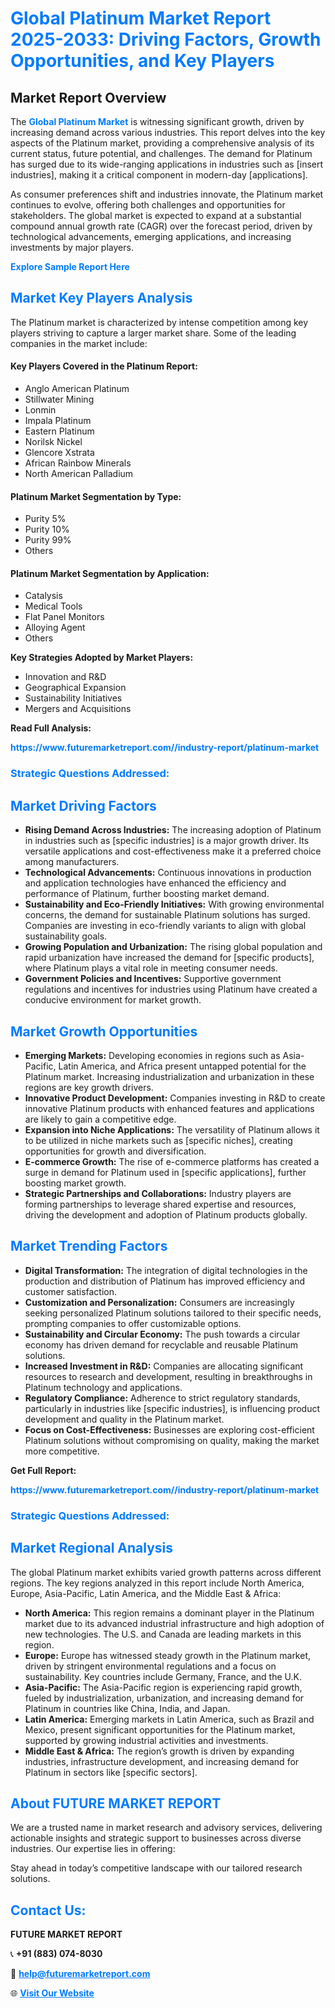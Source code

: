 <h1 style="color: #007BFF;">Global Platinum Market Report 2025-2033: Driving Factors, Growth Opportunities, and Key Players</h1>

<section id="overview">
<h2>Market Report Overview</h2>
<p>The <a href="https://www.futuremarketreport.com//industry-report/platinum-market" style="color: #007BFF; text-decoration: none;"><strong>Global Platinum Market</strong></a> is witnessing significant growth, driven by increasing demand across various industries. This report delves into the key aspects of the Platinum market, providing a comprehensive analysis of its current status, future potential, and challenges. The demand for Platinum has surged due to its wide-ranging applications in industries such as [insert industries], making it a critical component in modern-day [applications].</p>
<p>As consumer preferences shift and industries innovate, the Platinum market continues to evolve, offering both challenges and opportunities for stakeholders. The global market is expected to expand at a substantial compound annual growth rate (CAGR) over the forecast period, driven by technological advancements, emerging applications, and increasing investments by major players.</p>
</section>

<section id="overview">
<p><a href="https://www.futuremarketreport.com//request-sample/reportId=57514" style="color: #007BFF; text-decoration: none;"><strong>Explore Sample Report Here</strong></a></p>
</section>

<section id="key-players">
<h2 style="color: #007BFF;">Market Key Players Analysis</h2>
<p>The Platinum market is characterized by intense competition among key players striving to capture a larger market share. Some of the leading companies in the market include:</p>
<h4>Key Players Covered in the Platinum Report:</h4>
<ul><li>Anglo American Platinum</li><li>Stillwater Mining</li><li>Lonmin</li><li>Impala Platinum</li><li>Eastern Platinum</li><li>Norilsk Nickel</li><li>Glencore Xstrata</li><li>African Rainbow Minerals</li><li>North American Palladium</li></ul>
<h4>Platinum Market Segmentation by Type:</h4>
<ul><li>Purity 5%</li><li>Purity 10%</li><li>Purity 99%</li><li>Others</li></ul>

<h4>Platinum Market Segmentation by Application:</h4>
<ul><li>Catalysis</li><li>Medical Tools</li><li>Flat Panel Monitors</li><li>Alloying Agent</li><li>Others</li></ul>
<p><strong>Key Strategies Adopted by Market Players:</strong></p>
<ul>
<li>Innovation and R&D</li>
<li>Geographical Expansion</li>
<li>Sustainability Initiatives</li>
<li>Mergers and Acquisitions</li>
</ul>
</section>

<section>
<p><strong>Read Full Analysis: </strong></p><a href="https://www.futuremarketreport.com//industry-report/platinum-market" style="color: #007BFF; text-decoration: none;"><strong>https://www.futuremarketreport.com//industry-report/platinum-market</strong></a>
<h3 style="color: #007BFF;">Strategic Questions Addressed:</h3>
</section>

<section id="driving-factors">
<h2 style="color: #007BFF;">Market Driving Factors</h2>
<ul>
<li><strong>Rising Demand Across Industries:</strong> The increasing adoption of Platinum in industries such as [specific industries] is a major growth driver. Its versatile applications and cost-effectiveness make it a preferred choice among manufacturers.</li>
<li><strong>Technological Advancements:</strong> Continuous innovations in production and application technologies have enhanced the efficiency and performance of Platinum, further boosting market demand.</li>
<li><strong>Sustainability and Eco-Friendly Initiatives:</strong> With growing environmental concerns, the demand for sustainable Platinum solutions has surged. Companies are investing in eco-friendly variants to align with global sustainability goals.</li>
<li><strong>Growing Population and Urbanization:</strong> The rising global population and rapid urbanization have increased the demand for [specific products], where Platinum plays a vital role in meeting consumer needs.</li>
<li><strong>Government Policies and Incentives:</strong> Supportive government regulations and incentives for industries using Platinum have created a conducive environment for market growth.</li>
</ul>
</section>

<section id="growth-opportunities">
<h2 style="color: #007BFF;">Market Growth Opportunities</h2>
<ul>
<li><strong>Emerging Markets:</strong> Developing economies in regions such as Asia-Pacific, Latin America, and Africa present untapped potential for the Platinum market. Increasing industrialization and urbanization in these regions are key growth drivers.</li>
<li><strong>Innovative Product Development:</strong> Companies investing in R&D to create innovative Platinum products with enhanced features and applications are likely to gain a competitive edge.</li>
<li><strong>Expansion into Niche Applications:</strong> The versatility of Platinum allows it to be utilized in niche markets such as [specific niches], creating opportunities for growth and diversification.</li>
<li><strong>E-commerce Growth:</strong> The rise of e-commerce platforms has created a surge in demand for Platinum used in [specific applications], further boosting market growth.</li>
<li><strong>Strategic Partnerships and Collaborations:</strong> Industry players are forming partnerships to leverage shared expertise and resources, driving the development and adoption of Platinum products globally.</li>
</ul>
</section>

<section id="trending-factors">
<h2 style="color: #007BFF;">Market Trending Factors</h2>
<ul>
<li><strong>Digital Transformation:</strong> The integration of digital technologies in the production and distribution of Platinum has improved efficiency and customer satisfaction.</li>
<li><strong>Customization and Personalization:</strong> Consumers are increasingly seeking personalized Platinum solutions tailored to their specific needs, prompting companies to offer customizable options.</li>
<li><strong>Sustainability and Circular Economy:</strong> The push towards a circular economy has driven demand for recyclable and reusable Platinum solutions.</li>
<li><strong>Increased Investment in R&D:</strong> Companies are allocating significant resources to research and development, resulting in breakthroughs in Platinum technology and applications.</li>
<li><strong>Regulatory Compliance:</strong> Adherence to strict regulatory standards, particularly in industries like [specific industries], is influencing product development and quality in the Platinum market.</li>
<li><strong>Focus on Cost-Effectiveness:</strong> Businesses are exploring cost-efficient Platinum solutions without compromising on quality, making the market more competitive.</li>
</ul>
</section>

<section>
<p><strong>Get Full Report: </strong></p><a href="https://www.futuremarketreport.com//industry-report/platinum-market" style="color: #007BFF; text-decoration: none;"><strong>https://www.futuremarketreport.com//industry-report/platinum-market</strong></a>
<h3 style="color: #007BFF;">Strategic Questions Addressed:</h3>
</section>


<section id="regional-analysis">
<h2 style="color: #007BFF;">Market Regional Analysis</h2>
<p>The global Platinum market exhibits varied growth patterns across different regions. The key regions analyzed in this report include North America, Europe, Asia-Pacific, Latin America, and the Middle East & Africa:</p>
<ul>
<li><strong>North America:</strong> This region remains a dominant player in the Platinum market due to its advanced industrial infrastructure and high adoption of new technologies. The U.S. and Canada are leading markets in this region.</li>
<li><strong>Europe:</strong> Europe has witnessed steady growth in the Platinum market, driven by stringent environmental regulations and a focus on sustainability. Key countries include Germany, France, and the U.K.</li>
<li><strong>Asia-Pacific:</strong> The Asia-Pacific region is experiencing rapid growth, fueled by industrialization, urbanization, and increasing demand for Platinum in countries like China, India, and Japan.</li>
<li><strong>Latin America:</strong> Emerging markets in Latin America, such as Brazil and Mexico, present significant opportunities for the Platinum market, supported by growing industrial activities and investments.</li>
<li><strong>Middle East & Africa:</strong> The region’s growth is driven by expanding industries, infrastructure development, and increasing demand for Platinum in sectors like [specific sectors].</li>
</ul>
</section>

<footer>
<h2 style="color: #007BFF;">About FUTURE MARKET REPORT</h2>
<p>We are a trusted name in market research and advisory services, delivering actionable insights and strategic support to businesses across diverse industries. Our expertise lies in offering:</p>

<p>Stay ahead in today’s competitive landscape with our tailored research solutions.</p>

<h2 style="color: #007BFF;">Contact Us:</h2>
<p><strong>FUTURE MARKET REPORT</strong></p>
<p>📞 <strong>+91 (883) 074-8030</strong></p>
<p>📧 <strong><a href="mailto:help@futuremarketreport.com" style="color: #007BFF;">help@futuremarketreport.com</a></strong></p>
<p>🌐 <strong><a href="https://www.futuremarketreport.com/" style="color: #007BFF;">Visit Our Website</a></strong></p>
</footer>